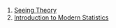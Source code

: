 1. [Seeing Theory](https://seeing-theory.brown.edu/)
2. [Introduction to Modern Statistics](https://openintro-ims.netlify.app/)
